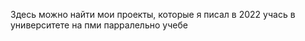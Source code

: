Здесь можно найти мои проекты, которые я писал в 2022 учась в университете на пми парралельно учебе
